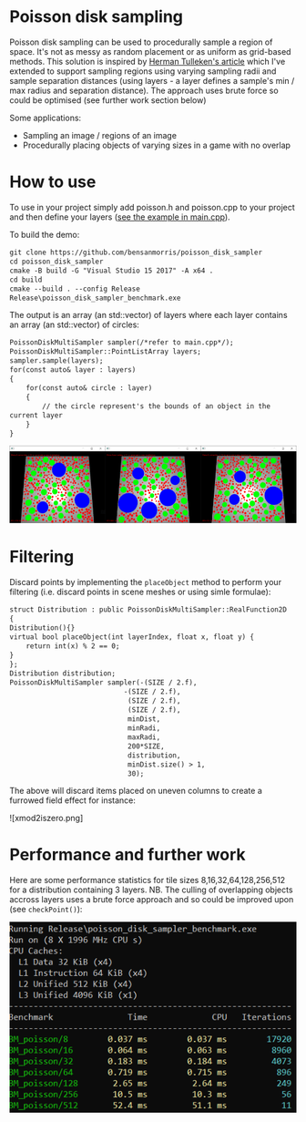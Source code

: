 # Poisson disk sampling

Poisson disk sampling can be used to procedurally sample a region of space. It's not as messy as random placement or as uniform as grid-based methods. This solution is inspired by [Herman Tulleken's article](http://devmag.org.za/2009/05/03/poisson-disk-sampling/) which I've extended to support sampling regions using varying sampling radii and sample separation distances (using layers - a layer defines a sample's min / max radius and separation distance). The approach uses brute force so could be optimised (see further work section below)

Some applications:

- Sampling an image / regions of an image
- Procedurally placing objects of varying sizes in a game with no overlap

# How to use

To use in your project simply add poisson.h and poisson.cpp to your project and then define your layers ([see the example in main.cpp](main.cpp)).

To build the demo:

```
git clone https://github.com/bensanmorris/poisson_disk_sampler
cd poisson_disk_sampler
cmake -B build -G "Visual Studio 15 2017" -A x64 .
cd build
cmake --build . --config Release
Release\poisson_disk_sampler_benchmark.exe
```

The output is an array (an std::vector<PointList>) of layers where each layer contains an array (an std::vector<Circle>) of circles:

```
PoissonDiskMultiSampler sampler(/*refer to main.cpp*/);
PoissonDiskMultiSampler::PointListArray layers;
sampler.sample(layers);
for(const auto& layer : layers)
{
    for(const auto& circle : layer)
    {
        // the circle represent's the bounds of an object in the current layer
    }
}
```

![](example.png)

# Filtering 

Discard points by implementing the `placeObject` method to perform your filtering (i.e. discard points in scene meshes or using simle formulae):

```
struct Distribution : public PoissonDiskMultiSampler::RealFunction2D
{
Distribution(){}
virtual bool placeObject(int layerIndex, float x, float y) {
    return int(x) % 2 == 0;
}
};
Distribution distribution;
PoissonDiskMultiSampler sampler(-(SIZE / 2.f),
                            -(SIZE / 2.f),
                             (SIZE / 2.f),
                             (SIZE / 2.f),
                             minDist,
                             minRadi,
                             maxRadi,
                             200*SIZE,
                             distribution,
                             minDist.size() > 1,
                             30);
```

The above will discard items placed on uneven columns to create a furrowed field effect for instance:

![xmod2iszero.png]

# Performance and further work

Here are some performance statistics for tile sizes 8,16,32,64,128,256,512 for a distribution containing 3 layers. NB. The culling of overlapping objects accross layers uses a brute force approach and so could be improved upon (see ```checkPoint()```):

![](stats.png)
